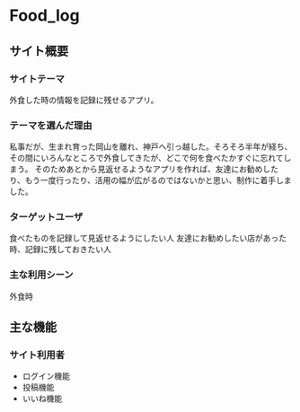# Food_log

## サイト概要
### サイトテーマ
外食した時の情報を記録に残せるアプリ。

### テーマを選んだ理由
私事だが、生まれ育った岡山を離れ、神戸へ引っ越した。そろそろ半年が経ち、その間にいろんなところで外食してきたが、どこで何を食べたかすぐに忘れてしまう。
そのためあとから見返せるようなアプリを作れば、友達にお勧めしたり、もう一度行ったり、活用の幅が広がるのではないかと思い、制作に着手しました。

### ターゲットユーザ
食べたものを記録して見返せるようにしたい人
友達にお勧めしたい店があった時、記録に残しておきたい人

### 主な利用シーン
外食時

## 主な機能
### サイト利用者
- ログイン機能
- 投稿機能
- いいね機能